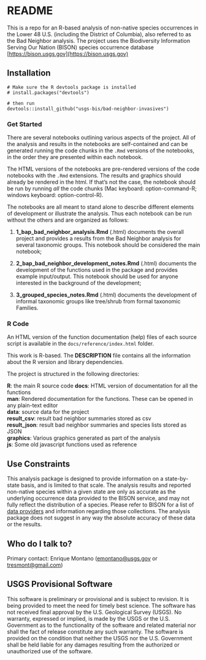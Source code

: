 # README

This is a repo for an R-based analysis of non-native species occurrences in the Lower 48 U.S. (including the District of Columbia), also referred to as the Bad Neighbor analysis.  The project uses the Biodiversity Information Serving Our Nation (BISON) species occurrence database [https://bison.usgs.gov](https://bison.usgs.gov)

## Installation

```
# Make sure the R devtools package is installed
# install.packages("devtools")

# then run
devtools::install_github("usgs-bis/bad-neighbor-invasives")
```

### Get Started

There are several notebooks outlining various aspects of the project.  All of the analysis and results in the notebooks are self-contained and can be generated running the code chunks in the `.Rmd` versions of the notebooks, in the order they are presented within each notebook.

The HTML versions of the notebooks are pre-rendered versions of the code notebooks with the `.Rmd` extensions.  The results and graphics should already be rendered in the html.  If that’s not the case, the notebook should be run by running *all* the code chunks (Mac keyboard: option-command-R; windows keyboard: option-control-R).

The notebooks are all meant to stand alone to describe different elements of development or illustrate the analysis.  Thus each notebook can be run without the others and are organized as follows:

1) **1_bap_bad_neighbor_analysis.Rmd** (.html) documents the overall project and provides a results from the Bad Neighbor analysis for several taxonomic groups.  This notebook should be considered the main notebook;  

2) **2_bap_bad_neighbor_development_notes.Rmd** (.html) documents the development of the functions used in the package and provides example input/output.  This notebook should be used for anyone interested in the background of the development;

3) **3_grouped_species_notes.Rmd** (.html) documents the development of informal taxonomic groups like tree/shrub from formal taxonomic Families.


### R Code

An HTML version of the function documentation (help) files of each source script is available in the `docs/reference/index.html` folder.

This work is R-based.  The **DESCRIPTION** file contains all the information about the R version and library dependencies.

The project is structured in the following directories:  

**R**: the main R source code
**docs**: HTML version of documentation for all the functions  
**man**: Rendered documentation for the functions.  These can be opened in any plain-text editor  
**data**: source data for the project  
**result_csv**: result bad neighbor summaries stored as csv  
**result_json**: result bad neighbor summaries and species lists stored as JSON  
**graphics**: Various graphics generated as part of the analysis  
**js**: Some old javascript functions used as reference


## Use Constraints

This analysis package is designed to provide information on a state-by-state basis, and is limited to that scale.  The analysis results and reported non-native species within a given state are only as accurate as the underlying occurrence data provided to the BISON service, and may not fully reflect the distribution of a species.  Please refer to BISON for a list of [data providers](https://bison.usgs.gov/#providers) and information regarding those collections.  The analysis package does not suggest in any way the absolute accuracy of these data or the results.


## Who do I talk to?

Primary contact: Enrique Montano (emontano@usgs.gov or tresmont@gmail.com)


## USGS Provisional Software

This software is preliminary or provisional and is subject to revision. It is being provided to meet the need for timely best science. The software has not received final approval by the U.S. Geological Survey (USGS). No warranty, expressed or implied, is made by the USGS or the U.S. Government as to the functionality of the software and related material nor shall the fact of release constitute any such warranty. The software is provided on the condition that neither the USGS nor the U.S. Government shall be held liable for any damages resulting from the authorized or unauthorized use of the software.
